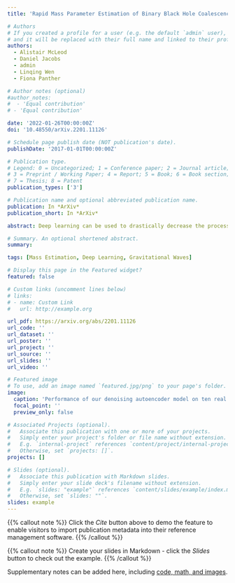 ```yaml
---
title: 'Rapid Mass Parameter Estimation of Binary Black Hole Coalescences Using Deep Learning'

# Authors
# If you created a profile for a user (e.g. the default `admin` user), write the username (folder name) here
# and it will be replaced with their full name and linked to their profile.
authors:
  - Alistair McLeod
  - Daniel Jacobs
  - admin
  - Linqing Wen
  - Fiona Panther

# Author notes (optional)
#author_notes:
#  - 'Equal contribution'
# - 'Equal contribution'

date: '2022-01-26T00:00:00Z'
doi: '10.48550/arXiv.2201.11126'

# Schedule page publish date (NOT publication's date).
publishDate: '2017-01-01T00:00:00Z'

# Publication type.
# Legend: 0 = Uncategorized; 1 = Conference paper; 2 = Journal article;
# 3 = Preprint / Working Paper; 4 = Report; 5 = Book; 6 = Book section;
# 7 = Thesis; 8 = Patent
publication_types: ['3']

# Publication name and optional abbreviated publication name.
publication: In *ArXiv*
publication_short: In *ArXiv*

abstract: Deep learning can be used to drastically decrease the processing time of parameter estimation for coalescing binaries of compact objects including black holes and neutron stars detected in gravitational waves (GWs). As a first step, we present two neural network models trained to rapidly estimate the posterior distributions of the chirp mass and mass ratio of a detected binary black hole system from the GW strain data of LIGO Hanford and Livingston Observatories. Using these parameters the component masses can be predicted, which has implications for the prediction of the likelihood that a merger contains a neutron star. The results are compared to the 'gold standard' of parameter estimation of gravitational waves used by the LIGO-Virgo Collaboration (LVC), LALInference. Our models predict posterior distributions consistent with that from LALInference while using orders of magnitude less processing time once the models are trained. The median predictions are within the 90% credible intervals of LALInference for all predicted parameters when tested on real binary black hole events detected during the LVC's first and second observing runs. We argue that deep learning has strong potential for low-latency high-accuracy parameter estimation suitable for real-time GW search pipelines.

# Summary. An optional shortened abstract.
summary:

tags: [Mass Estimation, Deep Learning, Gravitational Waves] 

# Display this page in the Featured widget?
featured: false

# Custom links (uncomment lines below)
# links:
# - name: Custom Link
#   url: http://example.org

url_pdf: https://arxiv.org/abs/2201.11126
url_code: ''
url_dataset: ''
url_poster: ''
url_project: ''
url_source: ''
url_slides: ''
url_video: ''

# Featured image
# To use, add an image named `featured.jpg/png` to your page's folder.
image:
  caption: 'Performance of our denoising autoencoder model on ten real binary black hole events detected by LIGO.'
  focal_point: ''
  preview_only: false

# Associated Projects (optional).
#   Associate this publication with one or more of your projects.
#   Simply enter your project's folder or file name without extension.
#   E.g. `internal-project` references `content/project/internal-project/index.md`.
#   Otherwise, set `projects: []`.
projects: []

# Slides (optional).
#   Associate this publication with Markdown slides.
#   Simply enter your slide deck's filename without extension.
#   E.g. `slides: "example"` references `content/slides/example/index.md`.
#   Otherwise, set `slides: ""`.
slides: example
---
```


{{% callout note %}}
Click the _Cite_ button above to demo the feature to enable visitors to import publication metadata into their reference management software.
{{% /callout %}}

{{% callout note %}}
Create your slides in Markdown - click the _Slides_ button to check out the example.
{{% /callout %}}

Supplementary notes can be added here, including [code, math, and images](https://wowchemy.com/docs/writing-markdown-latex/).

